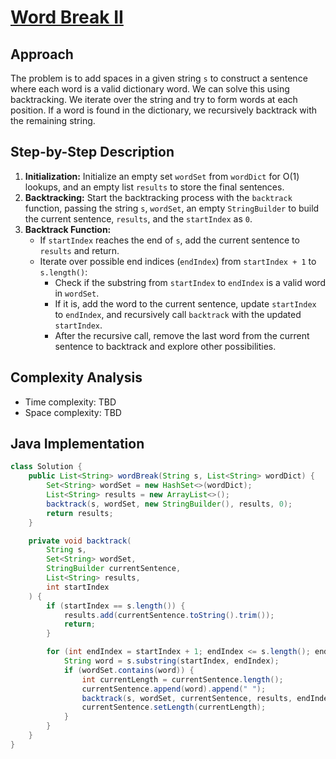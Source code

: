 
# [Word Break II](https://leetcode.com/problems/word-break-ii/?envType=daily-question&envId=2024-05-25)

## Approach
The problem is to add spaces in a given string `s` to construct a sentence where each word is a valid dictionary word. We can solve this using backtracking. We iterate over the string and try to form words at each position. If a word is found in the dictionary, we recursively backtrack with the remaining string.

## Step-by-Step Description
1. **Initialization:** Initialize an empty set `wordSet` from `wordDict` for O(1) lookups, and an empty list `results` to store the final sentences.
2. **Backtracking:** Start the backtracking process with the `backtrack` function, passing the string `s`, `wordSet`, an empty `StringBuilder` to build the current sentence, `results`, and the `startIndex` as `0`.
3. **Backtrack Function:**
   - If `startIndex` reaches the end of `s`, add the current sentence to `results` and return.
   - Iterate over possible end indices (`endIndex`) from `startIndex + 1` to `s.length()`:
     - Check if the substring from `startIndex` to `endIndex` is a valid word in `wordSet`.
     - If it is, add the word to the current sentence, update `startIndex` to `endIndex`, and recursively call `backtrack` with the updated `startIndex`.
     - After the recursive call, remove the last word from the current sentence to backtrack and explore other possibilities.

## Complexity Analysis
- Time complexity: TBD
- Space complexity: TBD

## Java Implementation
```java
class Solution {
    public List<String> wordBreak(String s, List<String> wordDict) {
        Set<String> wordSet = new HashSet<>(wordDict);
        List<String> results = new ArrayList<>();
        backtrack(s, wordSet, new StringBuilder(), results, 0);
        return results;
    }

    private void backtrack(
        String s,
        Set<String> wordSet,
        StringBuilder currentSentence,
        List<String> results,
        int startIndex
    ) {
        if (startIndex == s.length()) {
            results.add(currentSentence.toString().trim());
            return;
        }

        for (int endIndex = startIndex + 1; endIndex <= s.length(); endIndex++) {
            String word = s.substring(startIndex, endIndex);
            if (wordSet.contains(word)) {
                int currentLength = currentSentence.length();
                currentSentence.append(word).append(" ");
                backtrack(s, wordSet, currentSentence, results, endIndex);
                currentSentence.setLength(currentLength);
            }
        }
    }
}
```
